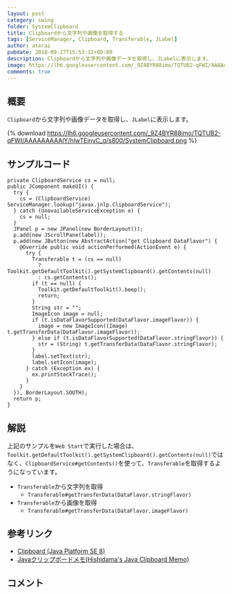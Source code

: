 ```yaml
---
layout: post
category: swing
folder: SystemClipboard
title: Clipboardから文字列や画像を取得する
tags: [ServiceManager, Clipboard, Transferable, JLabel]
author: aterai
pubdate: 2010-09-27T15:53:12+09:00
description: Clipboardから文字列や画像データを取得し、JLabelに表示します。
image: https://lh6.googleusercontent.com/_9Z4BYR88imo/TQTUB2-qFWI/AAAAAAAAAlY/hlwTEjnyC_g/s800/SystemClipboard.png
comments: true
---
```

## 概要
`Clipboard`から文字列や画像データを取得し、`JLabel`に表示します。

{% download https://lh6.googleusercontent.com/_9Z4BYR88imo/TQTUB2-qFWI/AAAAAAAAAlY/hlwTEjnyC_g/s800/SystemClipboard.png %}

## サンプルコード
<pre class="prettyprint"><code>private ClipboardService cs = null;
public JComponent makeUI() {
  try {
    cs = (ClipboardService) ServiceManager.lookup("javax.jnlp.ClipboardService");
  } catch (UnavailableServiceException e) {
    cs = null;
  }
  JPanel p = new JPanel(new BorderLayout());
  p.add(new JScrollPane(label));
  p.add(new JButton(new AbstractAction("get Clipboard DataFlavor") {
    @Override public void actionPerformed(ActionEvent e) {
      try {
        Transferable t = (cs == null)
          ? Toolkit.getDefaultToolkit().getSystemClipboard().getContents(null)
          : cs.getContents();
        if (t == null) {
          Toolkit.getDefaultToolkit().beep();
          return;
        }
        String str = "";
        ImageIcon image = null;
        if (t.isDataFlavorSupported(DataFlavor.imageFlavor)) {
          image = new ImageIcon((Image) t.getTransferData(DataFlavor.imageFlavor));
        } else if (t.isDataFlavorSupported(DataFlavor.stringFlavor)) {
          str = (String) t.getTransferData(DataFlavor.stringFlavor);
        }
        label.setText(str);
        label.setIcon(image);
      } catch (Exception ex) {
        ex.printStackTrace();
      }
    }
  }), BorderLayout.SOUTH);
  return p;
}
</code></pre>

## 解説
上記のサンプルを`Web Start`で実行した場合は、`Toolkit.getDefaultToolkit().getSystemClipboard().getContents(null)`ではなく、`ClipboardService#getContents()`を使って、`Transferable`を取得するようになっています。

- `Transferable`から文字列を取得
    - `Transferable#getTransferData(DataFlavor.stringFlavor)`
- `Transferable`から画像を取得
    - `Transferable#getTransferData(DataFlavor.imageFlavor)`

<!-- dummy comment line for breaking list -->

## 参考リンク
- [Clipboard (Java Platform SE 8)](https://docs.oracle.com/javase/jp/8/docs/api/java/awt/datatransfer/Clipboard.html)
- [Javaクリップボードメモ(Hishidama's Java Clipboard Memo)](http://www.ne.jp/asahi/hishidama/home/tech/java/clipboard.html)

<!-- dummy comment line for breaking list -->

## コメント
